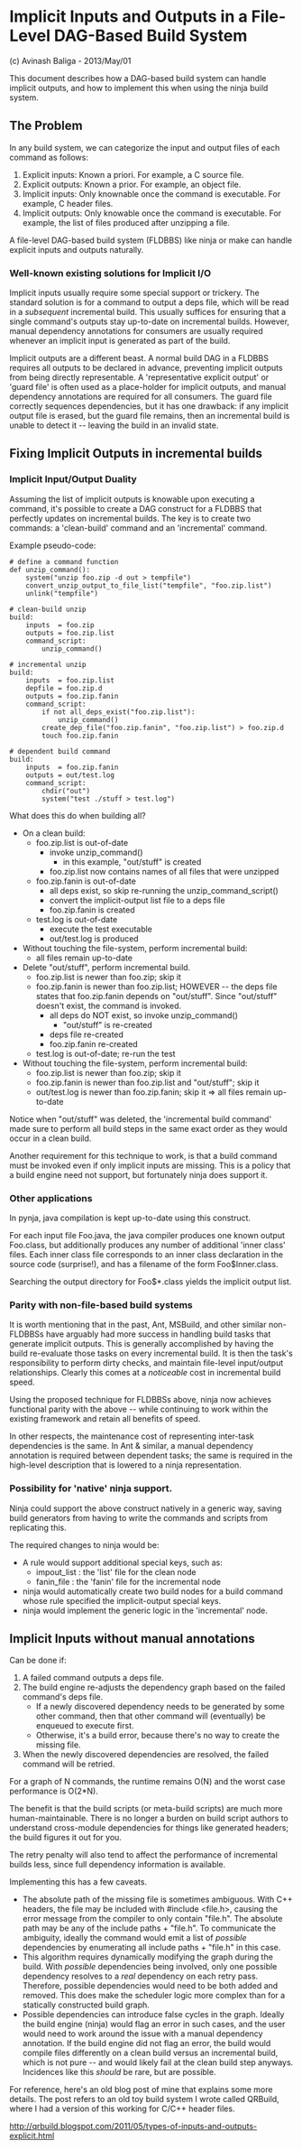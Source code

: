 # Implicit Inputs and Outputs in a File-Level DAG-Based Build System

(c) Avinash Baliga - 2013/May/01

This document describes how a DAG-based build system can handle implicit outputs,
and how to implement this when using the ninja build system.


## The Problem

In any build system, we can categorize the input and output files of each command as follows:

1.  Explicit inputs: Known a priori.  For example, a C source file.
2.  Explicit outputs: Known a prior.  For example, an object file.
3.  Implicit inputs: Only knownable once the command is executable.  For example, C header files.
4.  Implicit outputs: Only knowable once the command is executable.  For example, the list of files produced after unzipping a file.

A file-level DAG-based build system (FLDBBS) like ninja or make can handle explicit inputs and outputs naturally.

### Well-known existing solutions for Implicit I/O

Implicit inputs usually require some special support or trickery.  The standard solution is for a command to
output a deps file, which will be read in a *subsequent* incremental build.  This usually suffices for ensuring that
a single command's outputs stay up-to-date on incremental builds.  However, manual dependency
annotations for consumers are usually required whenever an implicit input is generated as part of the build.

Implicit outputs are a different beast.  A normal build DAG in a FLDBBS requires all outputs to be declared
in advance, preventing implicit outputs from being directly representable.  A 'representative explicit output'
or 'guard file' is often used as a place-holder for implicit outputs, and manual dependency
annotations are required for all consumers.  The guard file correctly sequences dependencies, but
it has one drawback: if any implicit output file is erased, but the guard file remains, then an incremental
build is unable to detect it -- leaving the build in an invalid state.


## Fixing Implicit Outputs in incremental builds

### Implicit Input/Output Duality

Assuming the list of implicit outputs is knowable upon executing a command, it's possible
to create a DAG construct for a FLDBBS that perfectly updates on incremental builds.
The key is to create two commands: a 'clean-build' command and an 'incremental' command.

Example pseudo-code:

    # define a command function
    def unzip_command():
        system("unzip foo.zip -d out > tempfile")
        convert_unzip_output_to_file_list("tempfile", "foo.zip.list")
        unlink("tempfile")

    # clean-build unzip
    build:
        inputs  = foo.zip
        outputs = foo.zip.list
        command_script:
            unzip_command()

    # incremental unzip
    build:
        inputs  = foo.zip.list
        depfile = foo.zip.d
        outputs = foo.zip.fanin
        command_script:
            if not all_deps_exist("foo.zip.list"):
                unzip_command()
            create_dep_file("foo.zip.fanin", "foo.zip.list") > foo.zip.d
            touch foo.zip.fanin

    # dependent build command
    build:
        inputs  = foo.zip.fanin
        outputs = out/test.log
        command_script:
            chdir("out")
            system("test ./stuff > test.log")


What does this do when building all?
-   On a clean build:
    -   foo.zip.list is out-of-date
        -   invoke unzip_command()
            -   in this example, "out/stuff" is created
        -   foo.zip.list now contains names of all files that were unzipped
    -   foo.zip.fanin is out-of-date
        -   all deps exist, so skip re-running the unzip_command_script()
        -   convert the implicit-output list file to a deps file
        -   foo.zip.fanin is created
    -   test.log is out-of-date
        -   execute the test executable
        -   out/test.log is produced
-   Without touching the file-system, perform incremental build:
    -   all files remain up-to-date
-   Delete "out/stuff", perform incremental build.
    -   foo.zip.list is newer than foo.zip; skip it
    -   foo.zip.fanin is newer than foo.zip.list; HOWEVER -- the deps file
        states that foo.zip.fanin depends on "out/stuff".  Since "out/stuff"
        doesn't exist, the command is invoked.
        -   all deps do NOT exist, so invoke unzip_command()
            -   "out/stuff" is re-created
        -   deps file re-created
        -   foo.zip.fanin re-created
    -   test.log is out-of-date; re-run the test
-   Without touching the file-system, perform incremental build:
    -   foo.zip.list is newer than foo.zip; skip it
    -   foo.zip.fanin is newer than foo.zip.list and "out/stuff"; skip it
    -   out/test.log is newer than foo.zip.fanin; skip it
    =>  all files remain up-to-date

Notice when "out/stuff" was deleted, the 'incremental build command' made sure to
perform all build steps in the same exact order as they would occur in a clean build.

Another requirement for this technique to work, is that a build command must be invoked
even if only implicit inputs are missing.  This is a policy that a build engine need not
support, but fortunately ninja does support it.

### Other applications

In pynja, java compilation is kept up-to-date using this construct.

For each input file Foo.java, the java compiler produces one known output Foo.class,
but additionally produces any number of additional 'inner class' files.  Each inner
class file corresponds to an inner class declaration in the source code (surprise!),
and has a filename of the form Foo$Inner.class.

Searching the output directory for Foo$*.class yields the implicit output list.

### Parity with non-file-based build systems

It is worth mentioning that in the past,
Ant, MSBuild, and other similar non-FLDBBSs have arguably had
more success in handling build tasks that generate implicit outputs.  This is
generally accomplished by having the build re-evaluate those tasks on every
incremental build.  It is then the task's responsibility to perform dirty checks,
and maintain file-level input/output relationships.  Clearly this comes at a
*noticeable* cost in incremental build speed.

Using the proposed technique for FLDBBSs above, ninja now achieves functional parity
with the above -- while continuing to work within the existing framework and
retain all benefits of speed.

In other respects, the maintenance cost of representing inter-task dependencies
is the same.  In Ant & similar, a manual dependency annotation is required between
dependent tasks; the same is required in the high-level description that is
lowered to a ninja representation.


### Possibility for 'native' ninja support.

Ninja could support the above construct natively in a generic way, saving build generators
from having to write the commands and scripts from replicating this.

The required changes to ninja would be:
-   A rule would support additional special keys, such as:
    -   impout_list : the 'list' file for the clean node
    -   fanin_file  : the 'fanin' file for the incremental node
-   ninja would automatically create two build nodes for a build command whose
    rule specified the implicit-output special keys.
-   ninja would implement the generic logic in the 'incremental' node.


## Implicit Inputs without manual annotations

Can be done if:

1.  A failed command outputs a deps file.
2.  The build engine re-adjusts the dependency graph based on the failed command's deps file.
    -   If a newly discovered dependency needs to be generated by some other command,
        then that other command will (eventually) be enqueued to execute first.
    -   Otherwise, it's a build error, because there's no way to create the missing file.
3.  When the newly discovered dependencies are resolved, the failed command will be retried.

For a graph of N commands, the runtime remains O(N) and the worst case performance is O(2*N).

The benefit is that the build scripts (or meta-build scripts) are much more human-maintainable.
There is no longer a burden on build script authors to understand cross-module dependencies
for things like generated headers; the build figures it out for you.

The retry penalty will also tend to affect the performance of incremental builds less, since
full dependency information is available.


Implementing this has a few caveats.
-   The absolute path of the missing file is sometimes ambiguous.  With C++ headers, the
    file may be included with  #include <file.h>, causing the error message from the
    compiler to only contain "file.h".
    The absolute path may be any of the include paths + "file.h".
    To communicate the ambiguity, ideally the command would emit a list of *possible*
    dependencies by enumerating all include paths + "file.h" in this case.
-   This algorithm requires dynamically modifying the graph during the build.
    With *possible* dependencies being involved, only one possible dependency
    resolves to a *real* dependency on each retry pass.  Therefore, possible
    dependencies would need to be both added and removed.  This does make the
    scheduler logic more complex than for a statically constructed build graph.
-   Possible dependencies can introduce false cycles in the graph.
    Ideally the build engine (ninja) would flag an error in such cases, and the user
    would need to work around the issue with a manual dependency annotation.
    If the build engine did not flag an error, the build would compile files
    differently on a clean build versus an incremental build, which is not pure --
    and would likely fail at the clean build step anyways.
    Incidences like this *should* be rare, but are possible.


For reference, here's an old blog post of mine that explains some more details.  The post refers
to an old toy build system I wrote called QRBuild, where I had a version of this working for
C/C++ header files.

http://qrbuild.blogspot.com/2011/05/types-of-inputs-and-outputs-explicit.html


